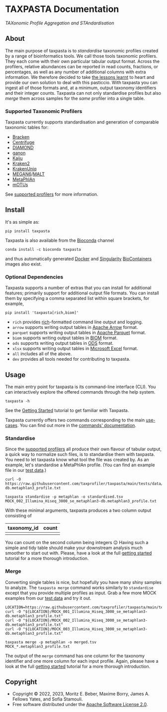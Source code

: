 # TAXPASTA Documentation

_TAXonomic Profile Aggregation and STAndardisation_

## About

The main purpose of taxpasta is to _standardise_ taxonomic profiles created by a
range of bioinformatics tools. We call those tools taxonomic profilers. They
each come with their own particular tabular output format. Across the profilers,
relative abundances can be reported in read counts, fractions, or percentages,
as well as any number of additional columns with extra information. We therefore
decided to take [the lessons learnt](https://xkcd.com/927/) to heart and provide
our own solution to deal with this pasticcio. With taxpasta you can ingest all
of those formats and, at a minimum, output taxonomy identifiers and their
integer counts. Taxpasta can not only standardise profiles but also _merge_ them
across samples for the _same_ profiler into a single table.

### Supported Taxonomic Profilers

Taxpasta currently supports standardisation and generation of comparable
taxonomic tables for:

-   [Bracken](https://ccb.jhu.edu/software/bracken/)
-   [Centrifuge](https://ccb.jhu.edu/software/centrifuge/)
-   [DIAMOND](https://github.com/bbuchfink/diamond)
-   [ganon](https://pirovc.github.io/ganon/)
-   [Kaiju](https://kaiju.binf.ku.dk/)
-   [Kraken2](https://ccb.jhu.edu/software/kraken2/)
-   [KrakenUniq](https://github.com/fbreitwieser/krakenuniq)
-   [MEGAN6](http://www-ab.informatik.uni-tuebingen.de/software/megan6)/[MALT](https://uni-tuebingen.de/fakultaeten/mathematisch-naturwissenschaftliche-fakultaet/fachbereiche/informatik/lehrstuehle/algorithms-in-bioinformatics/software/malt/)
-   [MetaPhlAn](https://huttenhower.sph.harvard.edu/metaphlan)
-   [mOTUs](https://motu-tool.org/)

See [supported profilers](supported_profilers/index.md) for more information.

## Install

It's as simple as:

```shell
pip install taxpasta
```

Taxpasta is also available from the [Bioconda](https://bioconda.github.io/)
channel

```shell
conda install -c bioconda taxpasta
```

and thus automatically generated
[Docker](https://quay.io/repository/biocontainers/taxpasta?tab=tags) and
[Singularity](https://depot.galaxyproject.org/singularity/)
[BioContainers](https://biocontainers.pro/) images also exist.

### Optional Dependencies

Taxpasta supports a number of extras that you can install for additional
features; primarily support for additional output file formats. You can install
them by specifying a comma separated list within square brackets, for example,

```shell
pip install 'taxpasta[rich,biom]'
```

-   `rich` provides [rich](https://rich.readthedocs.io/)-formatted command line output and logging.
-   `arrow` supports writing output tables in [Apache Arrow](https://arrow.apache.org/) format.
-   `parquet` supports writing output tables in [Apache Parquet](https://parquet.apache.org/) format.
-   `biom` supports writing output tables in [BIOM](https://biom-format.org/) format.
-   `ods` supports writing output tables in [ODS](https://www.libreoffice.org/discover/what-is-opendocument/) format.
-   `xlsx` supports writing output tables in [Microsoft Excel](https://support.microsoft.com/en-us/office/file-formats-that-are-supported-in-excel-0943ff2c-6014-4e8d-aaea-b83d51d46247) format.
-   `all` includes all of the above.
-   `dev` provides all tools needed for contributing to taxpasta.

## Usage

The main entry point for taxpasta is its command-line interface (CLI). You can interactively
explore the offered commands through the help system.

```shell
taxpasta -h
```

See the [Getting Started](tutorials/getting-started.md) tutorial to get familiar with Taxpasta.

Taxpasta currently offers two commands corresponding to the main [use-cases](#about).
You can find out more in the [commands' documentation](commands/index.md).

### Standardise

Since the [supported profilers](#supported-taxonomic-profilers) all produce
their own flavour of tabular output, a quick way to normalize such files, is to
standardise them with taxpasta. You need to let taxpasta know what tool the file
was created by. As an example, let's standardise a MetaPhlAn profile. (You can
find an example file in our [test
data](https://raw.githubusercontent.com/taxprofiler/taxpasta/main/tests/data/metaphlan/MOCK_002_Illumina_Hiseq_3000_se_metaphlan3-db.metaphlan3_profile.txt).)

```shell
curl -O https://raw.githubusercontent.com/taxprofiler/taxpasta/main/tests/data/metaphlan/MOCK_002_Illumina_Hiseq_3000_se_metaphlan3-db.metaphlan3_profile.txt

taxpasta standardise -p metaphlan -o standardised.tsv MOCK_002_Illumina_Hiseq_3000_se_metaphlan3-db.metaphlan3_profile.txt
```

With these minimal arguments, taxpasta produces a two column output consisting of

| taxonomy_id | count |
| ----------- | ----- |
|             |       |

You can count on the second column being integers :wink: Having such a simple
and tidy table should make your downstream analysis much smoother to start out
with. Please, have a look at the full [getting
started](/tutorials/getting-started) tutorial for a more thorough
introduction.

### Merge

Converting single tables is nice, but hopefully you have many shiny samples to
analyze. The `taxpasta merge` command works similarly to `standardise` except
that you provide multiple profiles as input. Grab a few more MOCK examples from
our [test
data](https://github.com/taxprofiler/taxpasta/tree/main/tests/data/metaphlan) and
try it out.

```shell
LOCATION=https://raw.githubusercontent.com/taxprofiler/taxpasta/main/tests/data/metaphlan
curl -O "${LOCATION}/MOCK_001_Illumina_Hiseq_3000_se_metaphlan3-db.metaphlan3_profile.txt"
curl -O "${LOCATION}/MOCK_002_Illumina_Hiseq_3000_se_metaphlan3-db.metaphlan3_profile.txt"
curl -O "${LOCATION}/MOCK_003_Illumina_Hiseq_3000_se_metaphlan3-db.metaphlan3_profile.txt"

taxpasta merge -p metaphlan -o merged.tsv MOCK_*.metaphlan3_profile.txt
```

The output of the `merge` command has one column for the taxonomy identifier and
one more column for each input profile. Again, please have a look at the full
[getting started](tutorials/getting-started.md) tutorial for a more thorough
introduction.

## Copyright

-   Copyright © 2022, 2023, Moritz E. Beber, Maxime Borry, James A. Fellows
    Yates, and Sofia Stamouli.
-   Free software distributed under the [Apache Software License
    2.0](https://www.apache.org/licenses/LICENSE-2.0).
